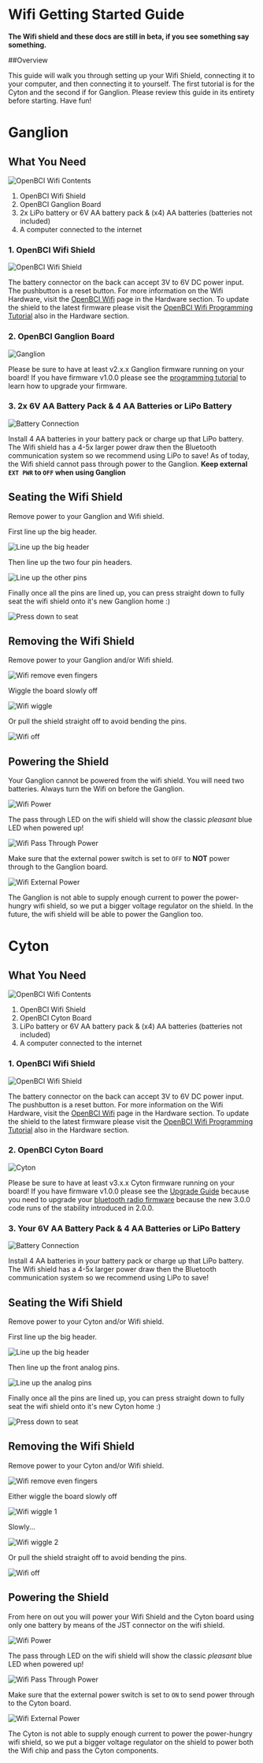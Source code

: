 # Wifi Getting Started Guide

**The Wifi shield and these docs are still in beta, if you see something say something.**

##Overview

This guide will walk you through setting up your Wifi Shield, connecting it to your computer, and then connecting it to yourself. The first tutorial is for the Cyton and the second if for Ganglion. Please review this guide in its entirety before starting. Have fun!

# Ganglion
## What You Need

![OpenBCI Wifi Contents](../assets/images/wifi_what_you_need.jpg)

 1. OpenBCI Wifi Shield
 2. OpenBCI Ganglion Board
 3. 2x LiPo battery or 6V AA battery pack & (x4) AA batteries (batteries not included)
 4. A computer connected to the internet

### 1. OpenBCI Wifi Shield

![OpenBCI Wifi Shield](../assets/images/wifi_head_shot.jpg)

The battery connector on the back can accept 3V to 6V DC power input. The pushbutton is a reset button. For more information on the Wifi Hardware, visit the [OpenBCI Wifi](http://docs.openbci.com/Hardware/11-Wifi) page in the Hardware section. To update the shield to the latest firmware please visit the [OpenBCI Wifi Programming Tutorial](http://docs.openbci.com/Hardware/11-Wifi_Programming_Tutorial) also in the Hardware section.


### 2. OpenBCI Ganglion Board

![Ganglion](../assets/images/wifi_ganglion_headshot.jpg)

Please be sure to have at least v2.x.x Ganglion firmware running on your board! If you have firmware v1.0.0 please see the [programming tutorial](http://docs.openbci.com/Hardware/09-Ganglion_Programming_Tutorial) to learn how to upgrade your firmware.

### 3. 2x  6V AA Battery Pack & 4 AA Batteries or LiPo Battery

![Battery Connection](../assets/images/wifi_ganglion_power.jpg)

Install 4 AA batteries in your battery pack or charge up that LiPo battery. The Wifi shield has a 4-5x larger power draw then the Bluetooth communication system so we recommend using LiPo to save! As of today, the Wifi shield cannot pass through power to the Ganglion. **Keep external `EXT PWR` to `OFF` when using Ganglion**

## Seating the Wifi Shield

Remove power to your Ganglion and Wifi shield.

First line up the big header.

![Line up the big header](../assets/images/wifi_ganglion_seating_1.jpg)

Then line up the two four pin headers.

![Line up the other pins](../assets/images/wifi_ganglion_seating_2.jpg)

Finally once all the pins are lined up, you can press straight down to fully seat the wifi shield onto it's new Ganglion home :)

![Press down to seat](../assets/images/wifi_ganglion_seating_3.jpg)

## Removing the Wifi Shield

Remove power to your Ganglion and/or Wifi shield.

![Wifi remove even fingers](../assets/images/wifi_ganglion_removing_1.jpg)

Wiggle the board slowly off

![Wifi wiggle](../assets/images/wifi_ganglion_removing_2.jpg)

Or pull the shield straight off to avoid bending the pins.

![Wifi off](../assets/images/wifi_removing_3.jpg)

## Powering the Shield

Your Ganglion cannot be powered from the wifi shield. You will need two batteries. Always turn the Wifi on before the Ganglion.

![Wifi Power](../assets/images/wifi_battery_connection.jpg)

The pass through LED on the wifi shield will show the classic _pleasant_ blue LED when powered up!

![Wifi Pass Through Power](../assets/images/wifi_ganglion_power_2.jpg)

Make sure that the external power switch is set to `OFF` to **NOT** power through to the Ganglion board.

![Wifi External Power](../assets/images/wifi_ganglion_pass_through_power.jpg)

The Ganglion is not able to supply enough current to power the power-hungry wifi shield, so we put a bigger voltage regulator on the shield. In the future, the wifi shield will be able to power the Ganglion too.

# Cyton
## What You Need

![OpenBCI Wifi Contents](../assets/images/wifi_what_you_need.jpg)

 1. OpenBCI Wifi Shield
 2. OpenBCI Cyton Board
 3. LiPo battery or 6V AA battery pack & (x4) AA batteries (batteries not included)
 4. A computer connected to the internet

### 1. OpenBCI Wifi Shield

![OpenBCI Wifi Shield](../assets/images/wifi_head_shot.jpg)

The battery connector on the back can accept 3V to 6V DC power input. The pushbutton is a reset button. For more information on the Wifi Hardware, visit the [OpenBCI Wifi](http://docs.openbci.com/Hardware/11-Wifi) page in the Hardware section. To update the shield to the latest firmware please visit the [OpenBCI Wifi Programming Tutorial](http://docs.openbci.com/Hardware/11-Wifi_Programming_Tutorial) also in the Hardware section.


### 2. OpenBCI Cyton Board

![Cyton](../assets/images/wifi_cyton.jpg)

Please be sure to have at least v3.x.x Cyton firmware running on your board! If you have firmware v1.0.0 please see the [Upgrade Guide](https://github.com/OpenBCI/OpenBCI_32bit_Library/blob/dev-3.0.0/UPGRADE_GUIDE.md) because you need to upgrade your [bluetooth radio firmware](https://github.com/OpenBCI/OpenBCI_Radios) because the new 3.0.0 code runs of the stability introduced in 2.0.0.

### 3. Your 6V AA Battery Pack & 4 AA Batteries or LiPo Battery

![Battery Connection](../assets/images/wifi_battery_connection.jpg)

Install 4 AA batteries in your battery pack or charge up that LiPo battery. The Wifi shield has a 4-5x larger power draw then the Bluetooth communication system so we recommend using LiPo to save!

## Seating the Wifi Shield

Remove power to your Cyton and/or Wifi shield.

First line up the big header.

![Line up the big header](../assets/images/wifi_seating_1.jpg)

Then line up the front analog pins.

![Line up the analog pins](../assets/images/wifi_seating_2.jpg)

Finally once all the pins are lined up, you can press straight down to fully seat the wifi shield onto it's new Cyton home :)

![Press down to seat](../assets/images/wifi_seating_3.jpg)

## Removing the Wifi Shield

Remove power to your Cyton and/or Wifi shield.

![Wifi remove even fingers](../assets/images/wifi_removing_1.jpg)

Either wiggle the board slowly off

![Wifi wiggle 1](../assets/images/wifi_removing_2.jpg)

Slowly...

![Wifi wiggle 2](../assets/images/wifi_removing_3.jpg)

Or pull the shield straight off to avoid bending the pins.

![Wifi off](../assets/images/wifi_removing_4.jpg)

## Powering the Shield

From here on out you will power your Wifi Shield and the Cyton board using only one battery by means of the JST connector on the wifi shield.

![Wifi Power](../assets/images/wifi_battery_connection.jpg)

The pass through LED on the wifi shield will show the classic _pleasant_ blue LED when powered up!

![Wifi Pass Through Power](../assets/images/wifi_pass_through_power.jpg)

Make sure that the external power switch is set to `ON` to send power through to the Cyton board.

![Wifi External Power](../assets/images/wifi_what_you_need.jpg)

The Cyton is not able to supply enough current to power the power-hungry wifi shield, so we put a bigger voltage regulator on the shield to power both the Wifi chip and pass the Cyton components.
